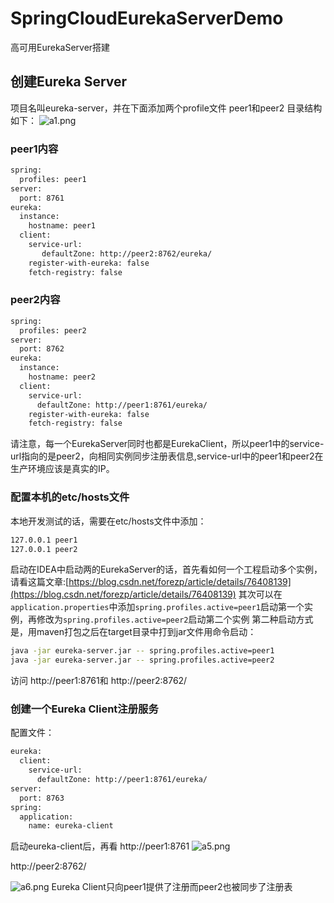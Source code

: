 # SpringCloudEurekaServerDemo
高可用EurekaServer搭建

## 创建Eureka Server 
项目名叫eureka-server，并在下面添加两个profile文件 peer1和peer2
目录结构如下：
 ![a1.png](https://upload-images.jianshu.io/upload_images/2151905-b865236653dd3e56.png?imageMogr2/auto-orient/strip%7CimageView2/2/w/1240)

### peer1内容
``` xml
spring:
  profiles: peer1
server:
  port: 8761
eureka:
  instance:
    hostname: peer1
  client:
    service-url: 
       defaultZone: http://peer2:8762/eureka/
    register-with-eureka: false
    fetch-registry: false
```
### peer2内容
``` xml
spring:
  profiles: peer2
server:
  port: 8762
eureka:
  instance:
    hostname: peer2
  client:
    service-url: 
      defaultZone: http://peer1:8761/eureka/
    register-with-eureka: false
    fetch-registry: false
```
  请注意，每一个EurekaServer同时也都是EurekaClient，所以peer1中的service-url指向的是peer2，向相同实例同步注册表信息,service-url中的peer1和peer2在生产环境应该是真实的IP。
### 配置本机的etc/hosts文件
本地开发测试的话，需要在etc/hosts文件中添加：
``` bash
127.0.0.1 peer1
127.0.0.1 peer2
```
启动在IDEA中启动两的EurekaServer的话，首先看如何一个工程启动多个实例，请看这篇文章:[https://blog.csdn.net/forezp/article/details/76408139](https://blog.csdn.net/forezp/article/details/76408139)
其次可以在```application.properties```中添加```spring.profiles.active=peer1```启动第一个实例，再修改为```spring.profiles.active=peer2```启动第二个实例
第二种启动方式是，用maven打包之后在target目录中打到jar文件用命令启动：
``` bash
java -jar eureka-server.jar -- spring.profiles.active=peer1
java -jar eureka-server.jar -- spring.profiles.active=peer2
```
访问 http://peer1:8761和 http://peer2:8762/

### 创建一个Eureka Client注册服务

配置文件：
``` xml
eureka:
  client:
    service-url:
      defaultZone: http://peer1:8761/eureka/
server:
  port: 8763
spring:
  application:
    name: eureka-client
```
启动eureka-client后，再看
http://peer1:8761
![a5.png](https://upload-images.jianshu.io/upload_images/2151905-5160031a58ceac68.png?imageMogr2/auto-orient/strip%7CimageView2/2/w/1240)

 http://peer2:8762/

![a6.png](https://upload-images.jianshu.io/upload_images/2151905-1ffc2be27a2f6b13.png?imageMogr2/auto-orient/strip%7CimageView2/2/w/1240)
Eureka Client只向peer1提供了注册而peer2也被同步了注册表
